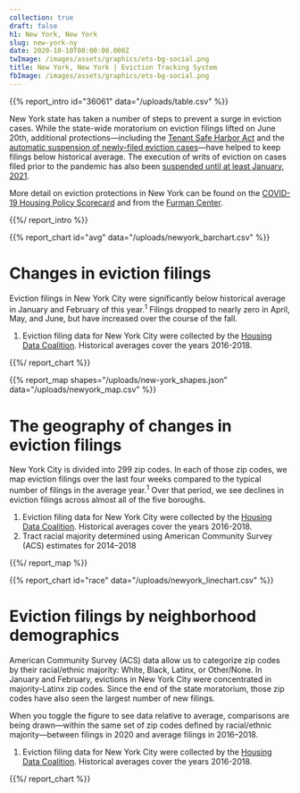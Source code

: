 ```yaml
---
collection: true
draft: false
h1: New York, New York
slug: new-york-ny
date: 2020-10-10T00:00:00.000Z
twImage: /images/assets/graphics/ets-bg-social.png
title: New York, New York | Eviction Tracking System
fbImage: /images/assets/graphics/ets-bg-social.png
---
```


{{% report_intro id="36061" data="/uploads/table.csv" %}}

New York state has taken a number of steps to prevent a surge in eviction cases. While the state-wide moratorium on eviction filings lifted on June 20th, additional protections—including the [Tenant Safe Harbor Act](https://www.nysenate.gov/legislation/bills/2019/s8192/amendment/b) and the    [automatic suspension of newly-filed eviction cases](http://nycourts.gov/whatsnew/pdf/ao160a20.pdf)—have helped to keep filings below historical average. The execution of writs of eviction on cases filed prior to the pandemic has also been [suspended until at least January, 2021](https://www.governor.ny.gov/news/governor-cuomo-announces-moratorium-covid-related-residential-evictions-will-be-extended-until).

More detail on eviction protections in New York can be found on the [COVID-19 Housing Policy Scorecard](https://evictionlab.org/covid-policy-scorecard/ny/) and from the [Furman Center](https://furmancenter.org/thestoop/entry/data-update-eviction-filings-in-nyc-since-covid-19).

{{%/ report_intro %}}



{{% report_chart id="avg" data="/uploads/newyork_barchart.csv" %}}







# Changes in eviction filings

Eviction filings in New York City were significantly below historical average in January and February of this year.<sup>1</sup> Filings dropped to nearly zero in April, May, and June, but have increased over the course of the fall.

1. Eviction filing data for New York City were collected by the [Housing Data Coalition](https://www.housingdatanyc.org//). Historical averages cover the years 2016-2018.







{{%/ report_chart %}}



{{% report_map shapes="/uploads/new-york_shapes.json" data="/uploads/newyork_map.csv" %}}

# The geography of changes in eviction filings

New York City is divided into 299 zip codes. In each of those zip codes, we map eviction filings over the last four weeks compared to the typical number of filings in the average year.<sup>1</sup> Over that period, we see declines in eviction filings across almost all of the five boroughs.

1. Eviction filing data for New York City were collected by the [Housing Data Coalition](https://www.housingdatanyc.org//). Historical averages cover the years 2016-2018.
2. Tract racial majority determined using American Community Survey (ACS) estimates for 2014–2018

{{%/ report_map %}}



{{% report_chart id="race" data="/uploads/newyork_linechart.csv" %}}

# Eviction filings by neighborhood demographics

American Community Survey (ACS) data allow us to categorize zip codes by their racial/ethnic majority: White, Black, Latinx, or Other/None. In January and February, evictions in New York City were concentrated in majority-Latinx zip codes. Since the end of the state moratorium, those zip codes have also seen the largest number of new filings. 

When you toggle the figure to see data relative to average, comparisons are being drawn—within the same set of zip codes defined by racial/ethnic majority—between filings in 2020 and average filings in 2016–2018.

1. Eviction filing data for New York City were collected by the [Housing Data Coalition](https://www.housingdatanyc.org//). Historical averages cover the years 2016-2018.

{{%/ report_chart %}}